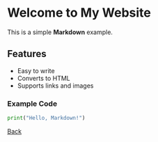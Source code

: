 # Welcome to My Website

This is a simple **Markdown** example.

## Features
- Easy to write
- Converts to HTML
- Supports links and images

### Example Code
```python
print("Hello, Markdown!")
```

[Back](http://127.0.0.1:8000 "Back")

